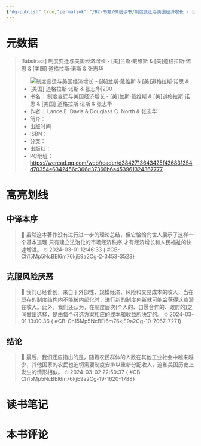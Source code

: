 ```yaml
---
{"dg-publish":true,"permalink":"/B2-书籍/微信读书/制度变迁与美国经济增长 - [美]兰斯·戴维斯 & [美]道格拉斯·诺思 & [美国] 道格拉斯·诺斯 & 张志华/"}
---
```


# 元数据
> [!abstract] 制度变迁与美国经济增长 - [美]兰斯·戴维斯 & [美]道格拉斯·诺思 & [美国] 道格拉斯·诺斯 & 张志华
> - ![ 制度变迁与美国经济增长 - [美]兰斯·戴维斯 & [美]道格拉斯·诺思 & [美国] 道格拉斯·诺斯 & 张志华|200](https://res.weread.qq.com/wrepub/CB_Ggr1dh1bN6j96j96kf1Lh3AM_parsecover)
> - 书名： 制度变迁与美国经济增长 - [美]兰斯·戴维斯 & [美]道格拉斯·诺思 & [美国] 道格拉斯·诺斯 & 张志华
> - 作者： Lance E. Davis & Douglass C. North & 张志华
> - 简介： 
> - 出版时间 
> - ISBN： 
> - 分类： 
> - 出版社： 
> - PC地址：https://weread.qq.com/web/reader/d3842713643425f436831354d70354e6342456c366d37366b6a453961324367777

# 高亮划线

## 中译本序

> 📌 虽然这本著作没有进行进一步的理论总结，但它恰恰向世人展示了这样一个基本道理:只有建立法治化的市场经济秩序,才有经济增长和人民福祉的快速增进。 
> ⏱ 2024-03-01 12:46:33
{ #CB-Ch15Mp5NcBEl6m76kjE9a2Cg-2-3453-3523}


## 克服风险厌恶

> 📌 我们已经看到，来自于外部性、规模经济、风险和交易成本的收人，当在既存的制度结构内不能被内部化时，进行新的制度创新就可能会获得这些潜在收入。此外，我们还认为，在制度层次(个人的、自愿合作的、政府的)之间做出选择，是由每个可选方案相应的成本和收益所决定的。 
> ⏱ 2024-03-01 13:00:36
{ #CB-Ch15Mp5NcBEl6m76kjE9a2Cg-10-7067-7271}


## 结论

> 📌 最后，我们还应指出的是，随着农民群体的人数在其他工业社会中越来越少，其他国家的农民也迫切需要制度安排以重新分配收人，这和美国历史上发生的情形相似。 
> ⏱ 2024-03-02 22:50:37
{ #CB-Ch15Mp5NcBEl6m76kjE9a2Cg-19-1620-1788}


# 读书笔记

# 本书评论
